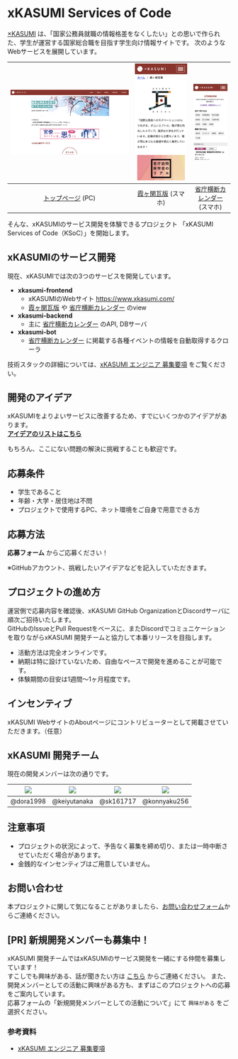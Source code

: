 # xKASUMI Services of Code
[×KASUMI](https://www.xkasumi.com/) は、「国家公務員就職の情報格差をなくしたい」との思いで作られた、学生が運営する国家総合職を目指す学生向け情報サイトです。
次のようなWebサービスを展開しています。

| <img src="https://github.com/xkasumi/KSoC/blob/master/preview/xkasumi-top.png" width="700"> | <img src="https://github.com/xkasumi/KSoC/blob/master/preview/xkasumi-media.png" width="300"> | <img src="https://github.com/xkasumi/KSoC/blob/master/preview/xkasumi-calendar.png" width="100"> |
|:--:|:--:|:--:|
| [トップページ](https://www.xkasumi.com/) (PC) | [霞ヶ関瓦版](https://www.xkasumi.com/media) (スマホ) | [省庁横断カレンダー](https://www.xkasumi.com/calendar) (スマホ) |

そんな、xKASUMIのサービス開発を体験できるプロジェクト 「xKASUMI Services of Code（KSoC）」を開始します。

## xKASUMIのサービス開発
現在、xKASUMIでは次の3つのサービスを開発しています。
- **xkasumi-frontend**
    - xKASUMIのWebサイト https://www.xkasumi.com/
    - [霞ヶ関瓦版](https://www.xkasumi.com/media) や [省庁横断カレンダー](https://www.xkasumi.com/calendar) のview
- **xkasumi-backend**
    - 主に [省庁横断カレンダー](https://www.xkasumi.com/calendar) のAPI, DBサーバ
- **xkasumi-bot**
    - [省庁横断カレンダー](https://www.xkasumi.com/calendar) に掲載する各種イベントの情報を自動取得するクローラ

技術スタックの詳細については、[xKASUMI エンジニア 募集要項](https://www.notion.so/b772bbf2c9944a4cbe0be1e32ec7d9a9) をご覧ください。

## 開発のアイデア
xKASUMIをよりよいサービスに改善するため、すでにいくつかのアイデアがあります。  
[**アイデアのリストはこちら**](https://github.com/xkasumi/KSoC/issues)

もちろん、ここにない問題の解決に挑戦することも歓迎です。

## 応募条件
- 学生であること  
- 年齢・大学・居住地は不問
- プロジェクトで使用するPC、ネット環境をご自身で用意できる方

## 応募方法
**応募フォーム** からご応募ください！

※GitHubアカウント、挑戦したいアイデアなどを記入していただきます。

## プロジェクトの進め方
運営側で応募内容を確認後、xKASUMI GitHub OrganizationとDiscordサーバに順次ご招待いたします。  
GitHubのIssueとPull Requestをベースに、またDiscordでコミュニケーションを取りながらxKASUMI 開発チームと協力して本番リリースを目指します。

- 活動方法は完全オンラインです。
- 納期は特に設けていないため、自由なペースで開発を進めることが可能です。
- 体験期間の目安は1週間〜1ヶ月程度です。


## インセンティブ
xKASUMI WebサイトのAboutページにコントリビューターとして掲載させていただきます。（任意）


## xKASUMI 開発チーム
現在の開発メンバーは次の通りです。

| <img src="https://github.com/dora1998.png" width="100"> | <img src="https://github.com/keiyutanaka.png" width="100"> | <img src="https://github.com/sk161717.png" width="100"> | <img src="https://github.com/konnyaku256.png" width="100"> |
|:--:|:--:|:--:|:--:|
| @dora1998 | @keiyutanaka | @sk161717 | @konnyaku256 |


## 注意事項
- プロジェクトの状況によって、予告なく募集を締め切り、または一時中断させていただく場合があります。
- 金銭的なインセンティブはご用意していません。

## お問い合わせ
本プロジェクトに関して気になることがありましたら、[お問い合わせフォーム](https://docs.google.com/forms/d/e/1FAIpQLSe5N1ACCoFK3JjaQknLU8HcA_1NxJ3dQ5St8mxPxBUpE2N3jw/viewform)からご連絡ください。


## [PR] 新規開発メンバーも募集中！
xKASUMI 開発チームではxKASUMIのサービス開発を一緒にする仲間を募集しています！  
すこしでも興味がある、話が聞きたい方は [こちら](https://docs.google.com/forms/d/e/1FAIpQLSe5N1ACCoFK3JjaQknLU8HcA_1NxJ3dQ5St8mxPxBUpE2N3jw/viewform) からご連絡ください。
また、開発メンバーとしての活動に興味がある方も、まずはこのプロジェクトへの応募をご案内しています。  
応募フォームの「新規開発メンバーとしての活動について」にて `興味がある` をご選択ください。
### 参考資料
- [xKASUMI エンジニア 募集要項](https://www.notion.so/b772bbf2c9944a4cbe0be1e32ec7d9a9)

